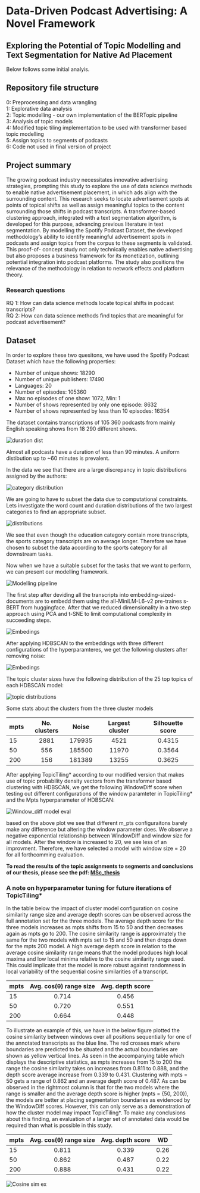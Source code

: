 # Data-Driven Podcast Advertising: A Novel Framework
## Exploring the Potential of Topic Modelling and Text Segmentation for Native Ad Placement

Below follows some initial analyis.

## Repository file structure
0: Preprocessing and data wrangling  
1: Explorative data analysis  
2: Topic modelling -  our own implementation of the BERTopic pipeline  
3: Analysis of topic models  
4: Modified topic tiling implementation to be used with transformer based topic modelling  
5: Assign topics to segments of podcasts  
6: Code not used in final version of project


## Project summary
The growing podcast industry necessitates innovative advertising strategies, prompting this study to explore the use of data science methods to enable native advertisement placement, in which ads align with the surrounding content. This research seeks to locate advertisement spots at points of topical shifts as well as assign meaningful topics to the content surrounding those shifts in podcast transcripts. A transformer-based clustering approach, integrated with a text segmentation algorithm, is developed for this purpose, advancing previous literature in text segmentation. By modelling the Spotify Podcast Dataset, the developed methodology’s ability to identify meaningful advertisement spots in podcasts and assign topics from the corpus to these segments is validated. This proof-of- concept study not only technically enables native advertising but also proposes a business framework for its monetization, outlining potential integration into podcast platforms. The study also positions the relevance of the methodology in relation to network effects and platform theory.


### Research questions
RQ 1: How can data science methods locate topical shifts in podcast transcripts?  
RQ 2: How can data science methods find topics that are meaningful for podcast advertisement?


## Dataset 
In order to explore these two quesitons, we have used the Spotify Podcast Dataset which have the following properties: 

* Number of unique shows: 18290
* Number of unique publishers: 17490
* Languages: 20
* Number of episodes: 105360
* Max no episodes of one show: 1072, Min: 1
* Number of shows represented by only one episode: 8632
* Number of shows represented by less than 10 episodes: 16354

The dataset contains transcriptions of 105 360 podcasts from mainly English speaking shows from 18 290 different shows.

![duration dist](Images/duration_dist.png)

Almost all podcasts have a duration of less than 90 minutes. A uniform distibution up to ~60 minutes is prevalent.

In the data we see that there are a large discrepancy in topic distributions assigned by the authors: 

![category distribution](Images/categories.png)

We are going to have to subset the data due to computational constraints. 
Lets investigate the word count and duration distributions of the two largest categories to find an appropriate subset.

![distributions](Images/eduvssport.png)

We see that even though the education category contain more transcripts, the sports category transcripts are on average longer. Therefore we have chosen to subset the data according to the sports category for all downstream tasks. 

Now when we have a suitable subset for the tasks that we want to perform, we can present our modelling framework.

![Modelling pipeline](thesis_figures/modelling_framework.png)

The first step after deviding all the transcripts into embedding-sized-documents are to embedd them using the all-MiniLM-L6-v2 pre-traines s-BERT from huggingface. After that we reduced dimensionality in a two step approach using PCA and t-SNE to limit computational complexity in succeeding steps.

![Embedings](Images/embeddings.png)

After applying HDBSCAN to the embeddings with three different configurations of the hyperparamteres, we get the following clusters after removing noise: 

![Embedings](Images/clusters.png)

The topic cluster sizes have the following distribution of the 25 top topics of each HDBSCAN model: 

![topic distributions](Images/topic_model_dists.png)

Some stats about the clusters from the three cluster models

| mpts        | No. clusters   | Noise  | Largest cluster | Silhouette score
| ------------- |:-------------:| :-----:|:----: | :-----:
| 15      | 2881 |  179935| 4521 | 0.4315
| 50      | 556      |   185500 |11970 | 0.3564
| 200 | 156      | 181389 |13255 | 0.3625


After applying TopicTiling* according to our modified version that makes use of topic probability density vectors from the transformer based clustering with HDBSCAN, we get the following WindowDiff score when testing out different configurations of the window paramteter in TopicTiling* and the Mpts hyperparameter of HDBSCAN: 

![Window_diff model eval](Images/model_selection.png)

based on the above plot we see that different m_pts configuraitons barely make any difference but altering the window parameter does. We observe a negative exponential relationship between WindowDiff and window size for all models. After the window is increased to 20, we see less of an improvment. Therefore, we have selected a model with window size = 20 for all forthcomming evaluation. 

**To read the results of the topic assignments to segments and conclusions of our thesis, please see the pdf: [MSc_thesis](masters_thesis_final.pdf)**

### A note on hyperparameter tuning for future iterations of TopicTiling*

In the table below the impact of cluster model configuration on cosine similarity range size and average depth scores can be observed across the full annotation set for the three models. The average depth score for the three models increases as mpts shifts from 15 to 50 and then decreases again as mpts go to 200. The cosine similarity range is approximately the same for the two models with mpts set to 15 and 50 and then drops down for the mpts 200 model. A high average depth score in relation to the average cosine similarity range means that the model produces high local maxima and low local minima relative to the cosine similarity range used. This could implicate that the model is more robust against randomness in local variability of the sequential cosine similarities of a transcript.

| mpts | Avg. cos(θ) range size   | Avg. depth score | 
| ---- |:-------------:| :-----:|
| 15  | 0.714 | 0.456| 
| 50  | 0.720 | 0.551 |
| 200 | 0.664 | 0.448 |

To illustrate an example of this, we have in the below figure plotted the cosine similarity between windows over all positions sequentially for one of the annotated transcripts as the blue line. The red crosses mark where boundaries are predicted to be situated and the actual boundaries are shown as yellow vertical lines. As seen in the accompanying table which displays the descriptive statistics, as mpts increases from 15 to 200 the range the cosine similarity takes on increases from 0.811 to 0.888, and the depth score average increase from 0.339 to 0.431. Clustering with mpts = 50 gets a range of 0.862 and an average depth score of 0.487. As can be observed in the rightmost column is that for the two models where the range is smaller and the average depth score is higher (mpts = {50, 200}), the models are better at placing segmentation boundaries as evidenced by the WindowDiff scores. However, this can only serve as a demonstration of how the cluster model may impact TopicTiling*. To make any conclusions about this finding, an evaluation of a larger set of annotated data would be required than what is possible in this study.

| mpts | Avg. cos(θ) range size   | Avg. depth score | WD
| ---- |:-------------:| :-----:| :----: 
| 15  | 0.811 | 0.339| 0.26
| 50  | 0.862 | 0.487 |0.22
| 200 | 0.888 | 0.431 |0.22


![Cosine sim ex](Images/cosine_sim_ex.png)